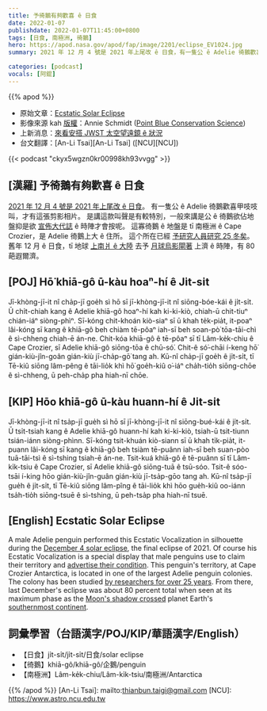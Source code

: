 ```yaml
---
title: 予徛鵝有夠歡喜 ê 日食
date: 2022-01-07
publishdate: 2022-01-07T11:45:00+0800
tags: [日食, 南極洲, 徛鵝]
hero: https://apod.nasa.gov/apod/fap/image/2201/eclipse_EV1024.jpg
summary: 2021 年 12 月 4 號是 2021 年上尾改 ê 日食，有一隻公 ê Adelie 徛鵝歡喜甲吱吱叫，才有這張相片。

categories: [podcast]
vocals: [阿錕]
---
```


{{% apod %}}

- 原始文章：[Ecstatic Solar Eclipse](https://apod.nasa.gov/apod/ap220107.html)
- 影像來源 kah [版權][copyright]：Annie Schmidt ([Point Blue Conservation Science](https://www.pointblue.org/))
- 上新消息：[來看安搭 JWST 太空望遠鏡 ê 狀況](https://jwst.nasa.gov/content/webbLaunch/whereIsWebb.html)
- 台文翻譯：[An-Li Tsai][An-Li Tsai] ([NCU][NCU])

{{< podcast "ckyx5wgzn0kr00998kh93vvgg" >}}

## [漢羅] 予徛鵝有夠歡喜 ê 日食
[2021 年 12 月 4 號是 2021 年上尾改 ê 日食][December 4 solar eclipse]。
有一隻公 ê Adelie 徛鵝歡喜甲吱吱叫，才有這張剪影相片。
是講這款叫聲是有較特別，一般來講是公 ê 徛鵝欲佔地盤抑是欲 [宣佈大代誌][advertise their condition t] ê 時陣才會按呢。
這寡徛鵝 ê 地盤是 tī 南極洲 ê Cape Crozier，是 Adelie 徛鵝上大 ê 住所。
這个所在已經 [予研究人員研究 25 冬矣][by researchers for over 25 years]。
舊年 12 月 ê 日食，tī 地球 [上南爿 ê 大陸][southernmost continent] 去予 [月球烏影閘著][Moon's shadow crossed] 上濟 ê 時陣，有 80 葩遐爾濟。

## [POJ] Hō͘ khiā-gô ū-kàu hoaⁿ-hí ê Ji̍t-si̍t
Jī-khòng-jī-it nî cha̍p-jī goe̍h sì hō sī jī-khòng-jī-it nî siōng-bóe-kái ê ji̍t-si̍t.
Ū chi̍t-chiah kang ê Adelie khiā-gô hoaⁿ-hí kah ki-ki-kiò, chiah-ū chit-tiuⁿ chián-iáⁿ siòng-phìⁿ.
Sī-kóng chit-khoán kiò-siaⁿ sī ū khah te̍k-pia̍t, it-poaⁿ lâi-kóng sī kang ê khiā-gô beh chiàm tē-pôaⁿ iah-sī beh soan-pò͘ tōa-tāi-chì ê sì-chheng chiah-ē án-ne.
Chit-kóa khiā-gô ê tē-pôaⁿ sī tī Lâm-ke̍k-chiu ê Cape Crozier, sī Adelie khiā-gô siōng-tōa ê chū-só͘.
Chit-ê só͘-chāi í-keng hō͘ gián-kiù-jîn-goân gián-kiù jī-cha̍p-gō͘ tang ah.
Kū-nî cha̍p-jī goe̍h ê ji̍t-si̍t, tī Tē-kiû siōng lâm-pêng ê tāi-lio̍k khì hō͘ goe̍h-kiû o͘-iáⁿ cha̍h-tio̍h siōng-chōe ê sì-chheng, ū peh-cha̍p pha hiah-nī chōe.


## [KIP] Hōo khiā-gô ū-kàu huann-hí ê Ji̍t-si̍t
Jī-khòng-jī-it nî tsa̍p-jī gue̍h sì hō sī jī-khòng-jī-it nî siōng-bué-kái ê ji̍t-si̍t.
Ū tsi̍t-tsiah kang ê Adelie khiā-gô huann-hí kah ki-ki-kiò, tsiah-ū tsit-tiunn tsián-iánn siòng-phìnn.
Sī-kóng tsit-khuán kiò-siann sī ū khah ti̍k-pia̍t, it-puann lâi-kóng sī kang ê khiā-gô beh tsiàm tē-puânn iah-sī beh suan-pòo tuā-tāi-tsì ê sì-tshing tsiah-ē án-ne.
Tsit-kuá khiā-gô ê tē-puânn sī tī Lâm-ki̍k-tsiu ê Cape Crozier, sī Adelie khiā-gô siōng-tuā ê tsū-sóo.
Tsit-ê sóo-tsāi í-king hōo gián-kiù-jîn-guân gián-kiù jī-tsa̍p-gōo tang ah.
Kū-nî tsa̍p-jī gue̍h ê ji̍t-si̍t, tī Tē-kiû siōng lâm-pîng ê tāi-lio̍k khì hōo gue̍h-kiû oo-iánn tsa̍h-tio̍h siōng-tsuē ê sì-tshing, ū peh-tsa̍p pha hiah-nī tsuē.

## [English] Ecstatic Solar Eclipse

A male Adelie penguin performed this Ecstatic Vocalization in silhouette during the [December 4 solar eclipse][December 4 solar eclipse], the final eclipse of 2021.
Of course his Ecstatic Vocalization is a special display that male penguins use to claim their territory and [advertise their condition][advertise their condition e].
This penguin's territory, at Cape Crozier Antarctica, is located in one of the largest Adelie penguin colonies.
The colony has been studied [by researchers for over 25 years][by researchers for over 25 years].
From there, last December's eclipse was about 80 percent total when seen at its maximum phase as the [Moon's shadow crossed][Moon's shadow crossed] planet Earth's [southernmost continent][southernmost continent].

## 詞彙學習（台語漢字/POJ/KIP/華語漢字/English）
- 【日食】ji̍t-si̍t/ji̍t-si̍t/日食/solar eclipse
- 【徛鵝】khiā-gô/khiā-gô/企鵝/penguin
- 【南極洲】Lâm-ke̍k-chiu/Lâm-ki̍k-tsiu/南極洲/Antarctica


{{% /apod %}}
[An-Li Tsai]: mailto:thianbun.taigi@gmail.com
[NCU]: https://www.astro.ncu.edu.tw

[copyright]: https://apod.nasa.gov/apod/fap/lib/about_apod.html#srapply

[December 4 solar eclipse]:https://www.nasa.gov/content/dec-4-2021-eclipse
[advertise their condition e]:https://apod.nasa.gov/apod/ap211211.html
[advertise their condition t]:https://apod.tw/daily/20211211/
[by researchers for over 25 years]:https://penguinscience.com/current-projects/
[Moon's shadow crossed]:https://earthobservatory.nasa.gov/images/149174/antarctica-eclipsed
[southernmost continent]:https://antarcticsun.usap.gov/science/4693/
